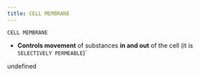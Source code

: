 ```yaml
---
title: CELL MEMBRANE
---
```

`CELL MEMBRANE`

 - **Controls movement** of substances **in and out** of the cell (it is `SELECTIVELY PERMEABLE`)`

undefined